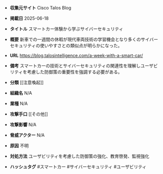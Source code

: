 - **収集元サイト**
Cisco Talos Blog

- **掲載日**
2025-06-18

- **タイトル**
スマートカー体験から学ぶサイバーセキュリティ

- **概要**
新車での一週間の休暇が現代車両技術の学習機会となり多くのサイバーセキュリティの使いやすさとの類似点が明らかになった。

- **URL**
https://blog.talosintelligence.com/a-week-with-a-smart-car/

- **備考**
スマートカーの技術とサイバーセキュリティの関連性を理解しユーザビリティを考慮した防御策の重要性を強調する必要がある。

- **分類**
[[注意喚起]]

- **組織名**
N/A

- **業種**
N/A

- **攻撃手口**
[[その他]]

- **攻撃影響**
N/A

- **脅威アクター**
N/A

- **原因**
不明

- **対処方法**
ユーザビリティを考慮した防御策の強化、教育啓発、監視強化

- **ハッシュタグ**
#スマートカー #サイバーセキュリティ #ユーザビリティ
